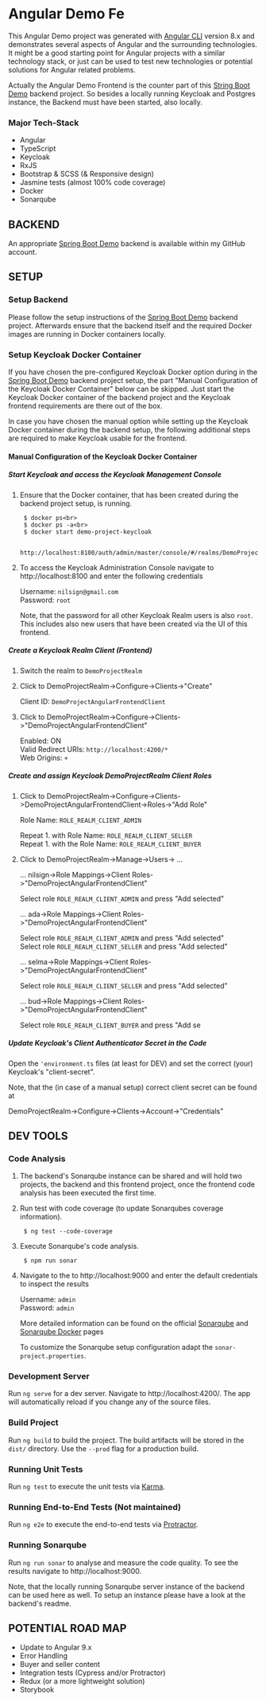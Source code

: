 # Angular Demo Fe

This Angular Demo project was generated with [Angular CLI](https://github.com/angular/angular-cli) version 8.x and
demonstrates several aspects of Angular and the surrounding technologies. It might be a good starting point for Angular
projects with a similar technology stack, or just can be used to test new technologies or potential solutions for
Angular related problems.

Actually the Angular Demo Frontend is the counter part of this
[String Boot Demo](https://github.com/nilsign/spring-boot-demo-be) backend project. So besides a locally running
Keycloak and Postgres instance, the Backend must have been started, also locally.

### Major Tech-Stack
- Angular
- TypeScript
- Keycloak
- RxJS
- Bootstrap & SCSS (& Responsive design)
- Jasmine tests (almost 100% code coverage)
- Docker
- Sonarqube

## BACKEND

An appropriate [Spring Boot Demo](https://github.com/nilsign/spring-boot-demo-be) backend is available within my GitHub
account.

## SETUP

### Setup Backend

Please follow the setup instructions of the [Spring Boot Demo](https://github.com/nilsign/spring-boot-demo-be) backend
project. Afterwards ensure that the backend itself and the required Docker images are running in Docker containers
locally.

### Setup Keycloak Docker Container

If you have chosen the pre-configured Keycloak Docker option during in the
[Spring Boot Demo](https://github.com/nilsign/spring-boot-demo-be) backend project setup, the part "Manual Configuration
of the Keycloak Docker Container" below can be skipped. Just start the Keycloak Docker container of the backend project
and the Keycloak frontend requirements are there out of the box.

In case you have chosen the manual option while setting up the Keycloak Docker container during the backend setup, the
following additional steps are required to make Keycloak usable for the frontend.

#### Manual Configuration of the Keycloak Docker Container

##### Start Keycloak and access the Keycloak Management Console

1. Ensure that the Docker container, that has been created during the backend project setup, is running.

        $ docker ps<br>
        $ docker ps -a<br>
        $ docker start demo-project-keycloak

        http://localhost:8100/auth/admin/master/console/#/realms/DemoProjectRealm

2. To access the Keycloak Administration Console navigate to http://localhost:8100 and enter the
following credentials

    Username: `nilsign@gmail.com`<br>
    Password: `root`

    Note, that the password for all other Keycloak Realm users is also `root`. This includes also new users that have
    been created via the UI of this frontend.

##### Create a Keycloak Realm Client (Frontend)

1. Switch the realm to `DemoProjectRealm`

2. Click to DemoProjectRealm->Configure->Clients->"Create"<br>

    Client ID: `DemoProjectAngularFrontendClient`

3. Click to DemoProjectRealm->Configure->Clients->"DemoProjectAngularFrontendClient"<br>

    Enabled: ON<br>
    Valid Redirect URIs: `http://localhost:4200/*`<br>
    Web Origins: `+`

##### Create and assign Keycloak DemoProjectRealm Client Roles

1. Click to DemoProjectRealm->Configure->Clients->DemoProjectAngularFrontendClient->Roles->"Add Role"<br>

    Role Name: `ROLE_REALM_CLIENT_ADMIN`

    Repeat 1. with Role Name: `ROLE_REALM_CLIENT_SELLER`<br>
    Repeat 1. with the Role Name: `ROLE_REALM_CLIENT_BUYER`<br>

2. Click to DemoProjectRealm->Manage->Users-> ...

   ... nilsign->Role Mappings->Client Roles->"DemoProjectAngularFrontendClient"

   Select role `ROLE_REALM_CLIENT_ADMIN` and press "Add selected"

   ... ada->Role Mappings->Client Roles->"DemoProjectAngularFrontendClient"

   Select role `ROLE_REALM_CLIENT_ADMIN` and press "Add selected"<br>
   Select role `ROLE_REALM_CLIENT_SELLER` and press "Add selected"

   ... selma->Role Mappings->Client Roles->"DemoProjectAngularFrontendClient"

   Select role `ROLE_REALM_CLIENT_SELLER` and press "Add selected"

   ... bud->Role Mappings->Client Roles->"DemoProjectAngularFrontendClient"

   Select role `ROLE_REALM_CLIENT_BUYER` and press "Add se

##### Update Keycloak's Client Authenticator Secret in the Code

Open the `'environment.ts` files (at least for DEV) and set the correct (your) Keycloak's "client-secret".

Note, that the (in case of a manual setup) correct client secret can be found at<br>

DemoProjectRealm->Configure->Clients->Account->"Credentials"

## DEV TOOLS

### Code Analysis

1. The backend's Sonarqube instance can be shared and will hold two projects, the backend and this frontend project,
once the frontend code analysis has been executed the first time.

2. Run test with code coverage (to update Sonarqubes coverage information).

        $ ng test --code-coverage

3. Execute Sonarqube's code analysis.

        $ npm run sonar

4. Navigate to the to http://localhost:9000 and enter the default credentials to inspect the results

    Username: `admin`<br>
    Password: `admin`

    More detailed information can be found on the official [Sonarqube](https://docs.sonarqube.org/latest/)
    and [Sonarqube Docker](https://hub.docker.com/_/sonarqube/) pages

    To customize the Sonarqube setup configuration adapt the `sonar-project.properties`.

### Development Server

Run `ng serve` for a dev server. Navigate to http://localhost:4200/. The app will automatically reload if you change
any of the source files.

### Build Project

Run `ng build` to build the project. The build artifacts will be stored in the `dist/` directory. Use the `--prod` flag
for a production build.

### Running Unit Tests

Run `ng test` to execute the unit tests via [Karma](https://karma-runner.github.io).

### Running End-to-End Tests (Not maintained)

Run `ng e2e` to execute the end-to-end tests via [Protractor](http://www.protractortest.org/).

### Running Sonarqube

Run `ng run sonar` to analyse and measure the code quality. To see the results navigate to http://localhost:9000.

Note, that the locally running Sonarqube server instance of the backend can be used here as well. To setup an instance
please have a look at the backend's readme.

## POTENTIAL ROAD MAP

+ Update to Angular 9.x
+ Error Handling
+ Buyer and seller content
+ Integration tests (Cypress and/or Protractor)
+ Redux (or a more lightweight solution)
+ Storybook
